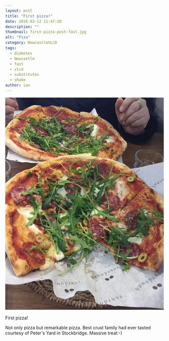```yaml
---
layout: post
title: "First pizza!"
date: 2016-03-12 11:47:20
description: ""
thumbnail: first-pizza-post-fast.jpg
alt: "Piza"
category: NewcastleVLCD
tags:
  - diabetes
  - Newcastle
  - fast
  - vlcd
  - substitutes
  - shake
author: ian
---
```


![Peters Yard charcuterie pizza](/assets/i/first-pizza-post-fast.jpg)

First pizza!

Not only pizza but remarkable pizza. Best crust family had ever tasted courtesy of Peter's Yard in Stockbridge. Massive treat:-)
